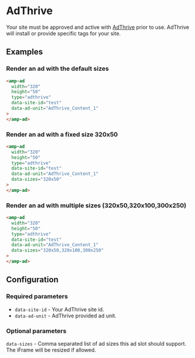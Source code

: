 <!---
Copyright 2017 The AMP HTML Authors. All Rights Reserved.

Licensed under the Apache License, Version 2.0 (the "License");
you may not use this file except in compliance with the License.
You may obtain a copy of the License at

      http://www.apache.org/licenses/LICENSE-2.0

Unless required by applicable law or agreed to in writing, software
distributed under the License is distributed on an "AS-IS" BASIS,
WITHOUT WARRANTIES OR CONDITIONS OF ANY KIND, either express or implied.
See the License for the specific language governing permissions and
limitations under the License.
-->

# AdThrive

Your site must be approved and active with [AdThrive](http://www.adthrive.com) prior to use. AdThrive will install or provide specific tags for your site.

## Examples

### Render an ad with the default sizes

```html
<amp-ad
  width="320"
  height="50"
  type="adthrive"
  data-site-id="test"
  data-ad-unit="AdThrive_Content_1"
>
</amp-ad>
```

### Render an ad with a fixed size 320x50

```html
<amp-ad
  width="320"
  height="50"
  type="adthrive"
  data-site-id="test"
  data-ad-unit="AdThrive_Content_1"
  data-sizes="320x50"
>
</amp-ad>
```

### Render an ad with multiple sizes (320x50,320x100,300x250)

```html
<amp-ad
  width="320"
  height="50"
  type="adthrive"
  data-site-id="test"
  data-ad-unit="AdThrive_Content_1"
  data-sizes="320x50,320x100,300x250"
>
</amp-ad>
```

## Configuration

### Required parameters

- `data-site-id` - Your AdThrive site id.
- `data-ad-unit` - AdThrive provided ad unit.

### Optional parameters

`data-sizes` - Comma separated list of ad sizes this ad slot should support. The iFrame will be resized if allowed.

